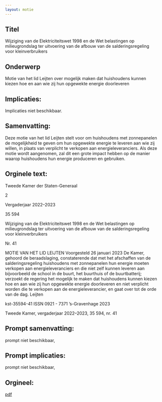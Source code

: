 ```yaml
---
layout: motie
---
```

## Titel
Wijziging van de Elektriciteitswet 1998 en de Wet belastingen op milieugrondslag ter uitvoering van de afbouw van de salderingsregeling voor kleinverbruikers
## Onderwerp
Motie van het lid Leijten over mogelijk maken dat huishoudens kunnen kiezen hoe en aan wie zij hun opgewekte energie doorleveren
## Implicaties:
Implicaties niet beschikbaar.
## Samenvatting:

Deze motie van het lid Leijten stelt voor om huishoudens met zonnepanelen de mogelijkheid te geven om hun opgewekte energie te leveren aan wie zij willen, in plaats van verplicht te verkopen aan energieleveranciers. Als deze motie wordt aangenomen, zal dit een grote impact hebben op de manier waarop huishoudens hun energie produceren en gebruiken.
## Orginele text:


Tweede Kamer der Staten-Generaal

2

Vergaderjaar 2022–2023

35 594

Wijziging van de Elektriciteitswet 1998 en de
Wet belastingen op milieugrondslag ter
uitvoering van de afbouw van de
salderingsregeling voor kleinverbruikers

Nr. 41

MOTIE VAN HET LID LEIJTEN
Voorgesteld 26 januari 2023
De Kamer,
gehoord de beraadslaging,
constaterende dat met het afschaffen van de salderingsregeling
huishoudens met zonnepanelen hun energie moeten verkopen aan
energieleveranciers en die niet zelf kunnen leveren aan bijvoorbeeld de
school in de buurt, het buurthuis of de buurtbatterij;
verzoekt de regering het mogelijk te maken dat huishoudens kunnen
kiezen hoe en aan wie zij hun opgewekte energie doorleveren en niet
verplicht worden die te verkopen aan de energieleverancier,
en gaat over tot de orde van de dag.
Leijten

kst-35594-41
ISSN 0921 - 7371
’s-Gravenhage 2023

Tweede Kamer, vergaderjaar 2022–2023, 35 594, nr. 41


## Prompt samenvatting:
prompt niet beschikbaar,

## Prompt implicaties:
prompt niet beschikbaar,
## Orgineel:
[pdf](https://gegevensmagazijn.tweedekamer.nl/OData/v4/2.0/Document(49eac664-e829-481c-a5d8-161e8f0ca664)/resource)
